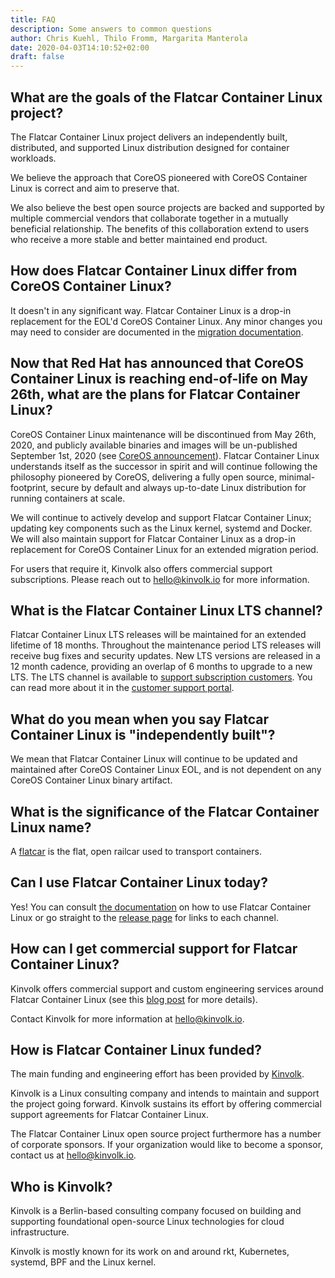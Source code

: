 ```yaml
---
title: FAQ
description: Some answers to common questions
author: Chris Kuehl, Thilo Fromm, Margarita Manterola
date: 2020-04-03T14:10:52+02:00
draft: false
---
```


## What are the goals of the Flatcar Container Linux project?

The Flatcar Container Linux project delivers an independently built, distributed, and supported Linux distribution designed for container workloads.

We believe the approach that CoreOS pioneered with CoreOS Container Linux is correct and aim to preserve that.

We also believe the best open source projects are backed and supported by multiple commercial vendors that collaborate together in a mutually beneficial relationship.
The benefits of this collaboration extend to users who receive a more stable and better maintained end product.

## How does Flatcar Container Linux differ from CoreOS Container Linux?

It doesn't in any significant way. Flatcar Container Linux is a drop-in replacement for the EOL'd CoreOS Container Linux. Any minor changes you may need to consider are documented in the [migration documentation](https://docs.flatcar-linux.org/os/migrate-from-container-linux/).

## Now that Red Hat has announced that CoreOS Container Linux is reaching end-of-life on May 26th, what are the plans for Flatcar Container Linux?

CoreOS Container Linux maintenance will be discontinued from May 26th, 2020, and publicly available binaries and images will be un-published September 1st, 2020 (see [CoreOS announcement](https://coreos.com/os/eol/#timeline)). Flatcar Container Linux understands itself as the successor in spirit and will continue following the philosophy pioneered by CoreOS, delivering a fully open source, minimal-footprint, secure by default and always up-to-date Linux distribution for running containers at scale.

We will continue to actively develop and support Flatcar Container Linux; updating key components such as the Linux kernel, systemd and Docker. We will also maintain support for Flatcar Container Linux as a drop-in replacement for CoreOS Container Linux for an extended migration period.

For users that require it, Kinvolk also offers commercial support subscriptions. Please reach out to [hello@kinvolk.io](mailto:hello@kinvolk.io) for more information.

## What is the Flatcar Container Linux LTS channel?

Flatcar Container Linux LTS releases will be maintained for an extended lifetime of 18 months. Throughout the maintenance period LTS releases will receive bug fixes and security updates. New LTS versions are released in a 12 month cadence, providing an overlap of 6 months to upgrade to a new LTS.
The LTS channel is available to [support subscription customers](https://kinvolk.io/flatcar-container-linux/#support-section).
You can read more about it in the [customer support portal](https://kinvolk.io/fcl-lts-docs).

## What do you mean when you say Flatcar Container Linux is "independently built"?

We mean that Flatcar Container Linux will continue to be updated and maintained after CoreOS Container Linux EOL, and is not dependent on any CoreOS Container Linux binary artifact.

## What is the significance of the Flatcar Container Linux name?

A [flatcar](https://en.wikipedia.org/wiki/Flatcar) is the flat, open railcar used to transport containers.

## Can I use Flatcar Container Linux today?

Yes! You can consult [the documentation](https://docs.flatcar-linux.org/) on how to use Flatcar Container Linux or go straight to the [release page](https://www.flatcar-linux.org/releases/) for links to each channel.

## How can I get commercial support for Flatcar Container Linux?

Kinvolk offers commercial support and custom engineering services around Flatcar Container Linux (see this [blog post](https://kinvolk.io/blog/2019/11/announcing-the-kinvolk-flatcar-container-linux-subscription/) for more details).

Contact Kinvolk for more information at [hello@kinvolk.io](mailto:hello@kinvolk.io).

## How is Flatcar Container Linux funded?

The main funding and engineering effort has been provided by [Kinvolk](https://kinvolk.io).

Kinvolk is a Linux consulting company and intends to maintain and support the project going forward.
Kinvolk sustains its effort by offering commercial support agreements for Flatcar Container Linux.

The Flatcar Container Linux open source project furthermore has a number of corporate sponsors. If your organization would like to become a sponsor, contact us at [hello@kinvolk.io](mailto:hello@kinvolk.io?subject=I%20want%20to%20sponsor%20Flatcar%20Container%20Linux).

## Who is Kinvolk?

Kinvolk is a Berlin-based consulting company focused on building and supporting foundational open-source Linux technologies for cloud infrastructure.

Kinvolk is mostly known for its work on and around rkt, Kubernetes, systemd, BPF and the Linux kernel.

